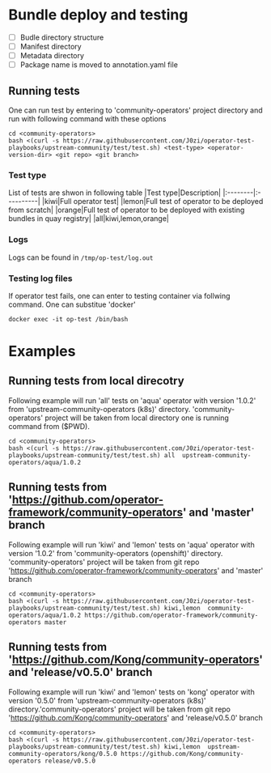 # Bundle deploy and testing

- [ ] Budle directory structure
- [ ] Manifest directory
- [ ] Metadata directory
- [ ] Package name is moved to annotation.yaml file

## Running tests
One can run test by entering to 'community-operators' project directory and run with following command with these options
```
cd <community-operators>
bash <(curl -s https://raw.githubusercontent.com/J0zi/operator-test-playbooks/upstream-community/test/test.sh) <test-type> <operator-version-dir> <git repo> <git branch>
```

### Test type

List of tests are shwon in following table
|Test type|Description|
|:--------|:----------|
|kiwi|Full operator test|
|lemon|Full test of operator to be deployed from scratch|
|orange|Full test of operator to be deployed with existing bundles in quay registry|
|all|kiwi,lemon,orange|

### Logs
Logs can be found in `/tmp/op-test/log.out`

### Testing log files
If operator test fails, one can enter to testing container via follwing command. One can substitue 'docker'
```
docker exec -it op-test /bin/bash
```

# Examples

## Running tests from local direcotry
Following example will run 'all' tests on 'aqua' operator with version '1.0.2' from 'upstream-community-operators (k8s)' directory. 'community-operators' project will be taken from local directory one is running command from ($PWD).
```
cd <community-operators>
bash <(curl -s https://raw.githubusercontent.com/J0zi/operator-test-playbooks/upstream-community/test/test.sh) all  upstream-community-operators/aqua/1.0.2
```

## Running tests from 'https://github.com/operator-framework/community-operators' and 'master' branch

Following example will run 'kiwi' and 'lemon' tests on 'aqua' operator with version '1.0.2' from 'community-operators (openshift)' directory. 'community-operators' project will be taken from git repo 'https://github.com/operator-framework/community-operators' and 'master' branch
```
cd <community-operators>
bash <(curl -s https://raw.githubusercontent.com/J0zi/operator-test-playbooks/upstream-community/test/test.sh) kiwi,lemon  community-operators/aqua/1.0.2 https://github.com/operator-framework/community-operators master
```

## Running tests from 'https://github.com/Kong/community-operators' and 'release/v0.5.0' branch
Following example will run 'kiwi' and 'lemon' tests on 'kong' operator with version '0.5.0' from 'upstream-community-operators (k8s)' directory.'community-operators' project will be taken from git repo 'https://github.com/Kong/community-operators' and 'release/v0.5.0' branch
```
cd <community-operators>
bash <(curl -s https://raw.githubusercontent.com/J0zi/operator-test-playbooks/upstream-community/test/test.sh) kiwi,lemon  upstream-community-operators/kong/0.5.0 https://github.com/Kong/community-operators release/v0.5.0
```




